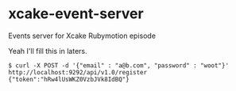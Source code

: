 xcake-event-server
==================

Events server for Xcake Rubymotion episode

Yeah I'll fill this in laters.

```
$ curl -X POST -d '{"email" : "a@b.com", "password" : "woot"}' http://localhost:9292/api/v1.0/register
{"token":"hRw4lUsWKZ0VzbJVk8IdBQ"}
```
